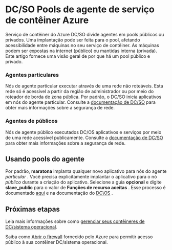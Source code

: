 <properties
   pageTitle="Pública e privada DC/SO agente Pools ACS | Microsoft Azure"
   description="Como os pools do agente pública e privada funcionam com um cluster de serviço de contêiner do Azure."
   services="container-service"
   documentationCenter=""
   authors="Thraka"
   manager="timlt"
   editor=""
   tags="acs, azure-container-service"
   keywords="Docker, contêineres, Microserviços, Mesos, Azure"/>

<tags
   ms.service="container-service"
   ms.devlang="na"
   ms.topic="article"
   ms.tgt_pltfrm="na"
   ms.workload="na"
   ms.date="08/16/2016"
   ms.author="timlt"/>

# <a name="dcos-agent-pools-for-azure-container-service"></a>DC/SO Pools de agente de serviço de contêiner Azure

Serviço de contêiner do Azure DC/SO divide agentes em pools públicos ou privados. Uma implantação pode ser feita para o pool, afetando acessibilidade entre máquinas no seu serviço de contêiner. As máquinas podem ser expostas na internet (público) ou mantidas interna (privada). Este artigo fornece uma visão geral de por que há um pool público e privado.

### <a name="private-agents"></a>Agentes particulares

Nós de agente particular executar através de uma rede não roteáveis. Esta rede só é acessível a partir da região de administrador ou por meio do roteador de borda de zona pública. Por padrão, o DC/SO inicia aplicativos em nós do agente particular. Consulte a [documentação de DC/SO](https://dcos.io/docs/1.7/administration/securing-your-cluster/) para obter mais informações sobre a segurança de rede.

### <a name="public-agents"></a>Agentes de públicos

Nós de agente público executados DC/OS aplicativos e serviços por meio de uma rede acessível publicamente. Consulte a [documentação de DC/SO](https://dcos.io/docs/1.7/administration/securing-your-cluster/) para obter mais informações sobre a segurança de rede.

## <a name="using-agent-pools"></a>Usando pools do agente

Por padrão, **maratona** implanta qualquer novo aplicativo para nós do agente *particular* . Você precisa explicitamente implantar o aplicativo para o nó *público* durante a criação do aplicativo. Selecione a guia **opcional** e digite **slave_public** para o valor de **Funções de recurso aceitas** . Esse processo é documentado [aqui](container-service-mesos-marathon-ui.md#deploy-a-docker-formatted-container) e na documentação do [DC\OS](https://dcos.io/docs/1.7/administration/installing/custom/create-public-agent/) .

## <a name="next-steps"></a>Próximas etapas

Leia mais informações sobre como [gerenciar seus contêineres de DC/sistema operacional](container-service-mesos-marathon-ui.md).

Saiba como [Abrir o firewall](container-service-enable-public-access.md) fornecido pelo Azure para permitir acesso público à sua contêiner DC/sistema operacional.